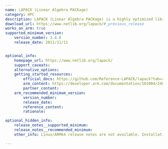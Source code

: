 ```yaml
---
name: LAPACK (Linear Algebra PACKage)
category: HPC
description: LAPACK (Linear Algebra PACKage) is a highly optimized library for solving linear algebra problems such as systems of linear equations, eigenvalue problems, and singular value decomposition, designed for high-performance computing.
download_url: https://www.netlib.org/lapack/#_previous_release
works_on_arm: true
supported_minimum_version:
    version_number: 3.4.0
    release_date: 2011/11/11


optional_info:
    homepage_url: https://www.netlib.org/lapack/
    support_caveats:
    alternative_options:
    getting_started_resources:
        official_docs: https://github.com/Reference-LAPACK/lapack?tab=readme-ov-file#installation
        arm_content: https://developer.arm.com/documentation/101004/2404/LAPACK-Linear-Algebra-Package/Reference-sources-for-LAPACK
        partner_content:
    arm_recommended_minimum_version:
        version_number:
        release_date:
        reference_content:
        rationale: 

optional_hidden_info:
    release_notes__supported_minimum: 
    release_notes__recommended_minimum:
    other_info: Linux/ARM64 release notes are not available. Installation and testing are done via the tar archive [3.4.0](https://www.netlib.org/lapack/#_lapack_version_3_4_0)

---
```

